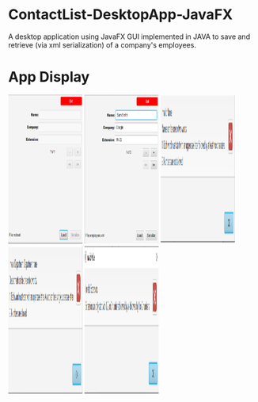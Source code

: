 # ContactList-DesktopApp-JavaFX
A desktop application using JavaFX GUI implemented in JAVA to save and retrieve (via xml serialization) of a company's employees.

# App Display
<img src="/images/11.png" width="150px" height="300px">
<img src="/images/22.png" width="150px" height="300px">
<img src="/images/33.png" width="150px" height="300px">
<img src="/images/44.png" width="150px" height="300px">
<img src="/images/55.png" width="150px" height="300px">
